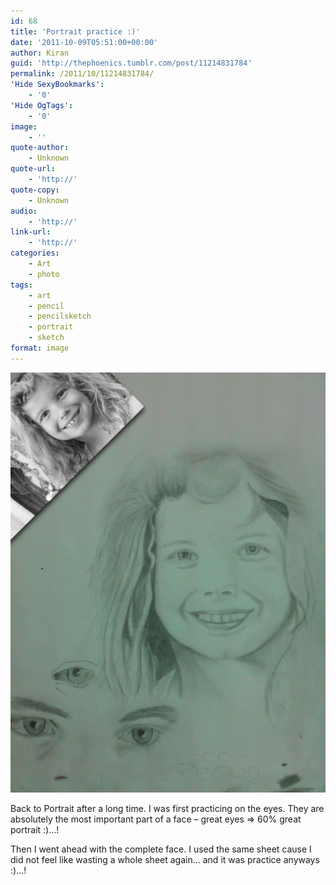```yaml
---
id: 68
title: 'Portrait practice :)'
date: '2011-10-09T05:51:00+00:00'
author: Kiran
guid: 'http://thephoenics.tumblr.com/post/11214831784'
permalink: /2011/10/11214831784/
'Hide SexyBookmarks':
    - '0'
'Hide OgTags':
    - '0'
image:
    - ''
quote-author:
    - Unknown
quote-url:
    - 'http://'
quote-copy:
    - Unknown
audio:
    - 'http://'
link-url:
    - 'http://'
categories:
    - Art
    - photo
tags:
    - art
    - pencil
    - pencilsketch
    - portrait
    - sketch
format: image
---
```


[![](/assets/images/2011/10/tumblr_lss86lAvmk1r2m9gao1_1280.jpg "tumblr_lss86lAvmk1r2m9gao1_1280")](/assets/images/2011/10/tumblr_lss86lAvmk1r2m9gao1_1280.jpg)

Back to Portrait after a long time. I was first practicing on the eyes. They are absolutely the most important part of a face – great eyes =&gt; 60% great portrait :)…!

Then I went ahead with the complete face. I used the same sheet cause I did not feel like wasting a whole sheet again… and it was practice anyways :)…!